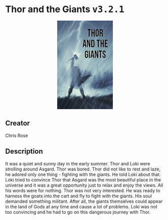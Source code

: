 
# Thor and the Giants <kbd>v3.2.1</kbd>

<center>
  <img src="./cover-1024.jpg"/>
</center>

## Creator
Chris Rose

## Description
It was a quiet and sunny day in the early summer. Thor and Loki were strolling around Asgard. Thor was bored. Thor did not like to rest and laze, he adored only one thing - fighting with the giants. He told Loki about that. Loki tried to convince Thor that Asgard was the most beautiful place in the universe and it was a great opportunity just to relax and enjoy the views. All his words were for nothing. Thor was not very interested. He was ready to harness the goats into the cart and fly to fight with the giants. His soul demanded something militant. After all, the giants themselves could appear in the land of Gods at any time and cause a lot of problems. Loki was not too convincing and he had to go on this dangerous journey with Thor.
